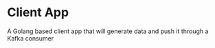 # Client App
A Golang based client app that will generate data and push it through a Kafka consumer
